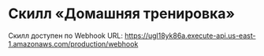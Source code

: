 # Cкилл «Домашняя тренировка»

Скилл доступен по Webhook URL: https://ugl18yk86a.execute-api.us-east-1.amazonaws.com/production/webhook


